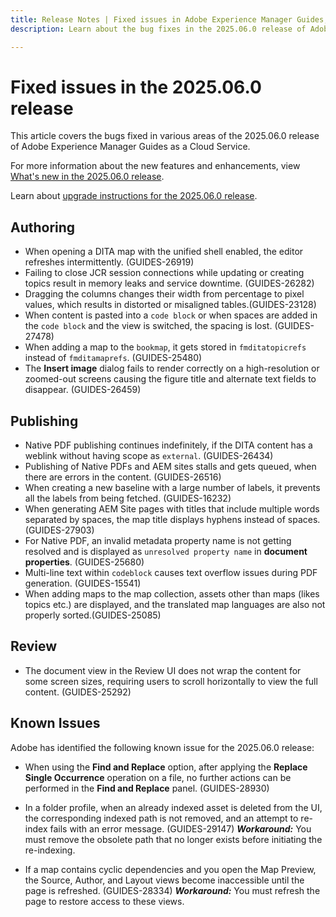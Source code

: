 ```yaml
---
title: Release Notes | Fixed issues in Adobe Experience Manager Guides, 2025.06.0 release
description: Learn about the bug fixes in the 2025.06.0 release of Adobe Experience Manager Guides as a Cloud Service.

---
```

# Fixed issues in the 2025.06.0 release 

This article covers the bugs fixed in various areas of the 2025.06.0 release of Adobe Experience Manager Guides as a Cloud Service.

For more information about the new features and enhancements, view [What's new in the 2025.06.0 release](whats-new-2025-06-0.md).

Learn about [upgrade instructions for the 2025.06.0 release](upgrade-instructions-2025-06-0.md).

## Authoring

- When opening a DITA map with the unified shell enabled, the editor refreshes intermittently. (GUIDES-26919)
- Failing to close JCR session connections while updating or creating topics result in memory leaks and service downtime. (GUIDES-26282)
- Dragging the columns changes their width from percentage to pixel values, which results in distorted or misaligned tables.(GUIDES-23128)
- When content is pasted into a `code block` or when spaces are added in the `code block` and the view is switched, the spacing is lost. (GUIDES-27478)
- When adding a map to the `bookmap`, it gets stored in `fmditatopicrefs` instead of `fmditamaprefs`. (GUIDES-25480)
- The **Insert image** dialog fails to render correctly on a high-resolution or zoomed-out screens causing the figure title and alternate text fields to disappear. (GUIDES-26459)


## Publishing

- Native PDF publishing continues indefinitely, if the DITA content has a weblink without having scope as `external`. (GUIDES-26434) 
- Publishing of Native PDFs and AEM sites stalls and gets queued, when there are errors in the content. (GUIDES-26516)
- When creating a new baseline with a large number of labels, it prevents all the labels from being fetched. (GUIDES-16232)
- When generating AEM Site pages with titles that include multiple words separated by spaces, the map title displays hyphens instead of spaces. (GUIDES-27903)
- For Native PDF, an invalid metadata property name is not getting resolved and is displayed as `unresolved property name` in **document properties**. (GUIDES-25680)
- Multi-line text within `codeblock` causes text overflow issues during PDF generation. (GUIDES-15541)
- When adding maps to the map collection, assets other than maps (likes topics etc.) are displayed, and the translated map languages are also not properly sorted.(GUIDES-25085)


## Review

- The document view in the Review UI does not wrap the content for some screen sizes, requiring users to scroll horizontally to view the full content. (GUIDES-25292)

<!--## Known Issues

Adobe has identified the following known issue for the 2025.06.0 release:

- When using the **Find and Replace** option, after applying the **Replace Single Occurrence** operation on a file, no further actions can be performed in the **Find and Replace** panel. (GUIDES-28930)

Adobe has identified the following known issues with a workaround:

+++In a folder profile, when an already indexed asset is deleted from the UI, the corresponding indexed path is not removed, and an attempt to re-index fails with an error message. (GUIDES-29147)
***Workaround:*** You must remove the obsolete path that no longer exists before initiating the re-indexing.

+++

+++If a map contains cyclic dependencies and you open the Map Preview, the Source, Author, and Layout views become inaccessible until the page is refreshed. (GUIDES-28334)
***Workaround:*** You must refresh the page to restore access to these views.

+++-->

## Known Issues

Adobe has identified the following known issue for the 2025.06.0 release:

- When using the **Find and Replace** option, after applying the **Replace Single Occurrence** operation on a file, no further actions can be performed in the **Find and Replace** panel. (GUIDES-28930)

- In a folder profile, when an already indexed asset is deleted from the UI, the corresponding indexed path is not removed, and an attempt to re-index fails with an error message. (GUIDES-29147)
***Workaround:*** You must remove the obsolete path that no longer exists before initiating the re-indexing.

- If a map contains cyclic dependencies and you open the Map Preview, the Source, Author, and Layout views become inaccessible until the page is refreshed. (GUIDES-28334)
***Workaround:*** You must refresh the page to restore access to these views.

